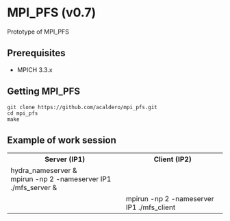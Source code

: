 # MPI_PFS (v0.7)
Prototype of MPI_PFS

## Prerequisites

 * MPICH 3.3.x

## Getting MPI_PFS

```
git clone https://github.com/acaldero/mpi_pfs.git
cd mpi_pfs
make
```

## Example of work session

<html>
 <table>
  <tr>
  <th>Server (IP1)</th>
  <th>Client (IP2)</th>
  </tr>
  <tr>
  <td>
  hydra_nameserver & <br>
  mpirun -np 2 -nameserver IP1 ./mfs_server &<br>
  </td>
  <td>
  &nbsp;
  </td>
  </tr>
  <tr>
  <td>
  &nbsp;
  </td>
  <td>
  mpirun -np 2 -nameserver IP1 ./mfs_client
  </td>
  </tr>
  </table>
</html>

